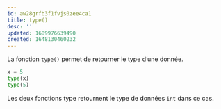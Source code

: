 ```yaml
---
id: aw28grfb3f1fvjs0zee4ca1
title: type()
desc: ''
updated: 1689976639490
created: 1648130460232
---
```


La fonction `type()` permet de retourner le type d’une donnée.

```python
x = 5
type(x)
type(5)
```

Les deux fonctions type retournent le type de données `int` dans ce cas.
